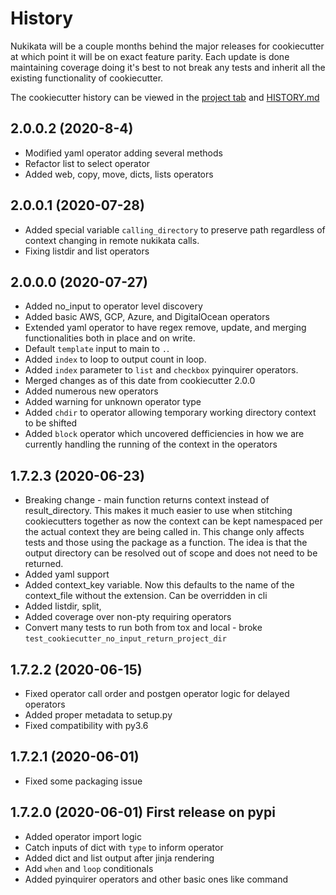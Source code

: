 # History

Nukikata will be a couple months behind the major releases for cookiecutter at which point it will be on exact feature parity. Each update is done maintaining coverage doing it's best to not break any tests and inherit all the existing functionality of cookiecutter.

The cookiecutter history can be viewed in the [project tab](https://github.com/cookiecutter/cookiecutter/projects) and [HISTORY.md](https://github.com/cookiecutter/cookiecutter/blob/master/HISTORY.md)

## 2.0.0.2 (2020-8-4)
- Modified yaml operator adding several methods
- Refactor list to select operator
- Added web, copy, move, dicts, lists operators

## 2.0.0.1 (2020-07-28)
- Added special variable `calling_directory` to preserve path regardless of context changing in remote nukikata calls.
- Fixing listdir and list operators

## 2.0.0.0 (2020-07-27)
- Added no_input to operator level discovery
- Added basic AWS, GCP, Azure, and DigitalOcean operators
- Extended yaml operator to have regex remove, update, and merging functionalities both in place and on write.
- Default `template` input to main to `.`.
- Added `index` to loop to output count in loop.
- Added `index` parameter to `list` and `checkbox` pyinquirer operators.
- Merged changes as of this date from cookiecutter 2.0.0
- Added numerous new operators
- Added warning for unknown operator type
- Added `chdir` to operator allowing temporary working directory context to be shifted
- Added `block` operator which uncovered defficiencies in how we are currently handling the running of the context in the operators

## 1.7.2.3 (2020-06-23)

- Breaking change - main function returns context instead of result_directory.  This makes it much easier to use when stitching cookiecutters together as now the context can be kept namespaced per the actual context they are being called in.  This change only affects tests and those using the package as a function. The idea is that the output directory can be resolved out of scope and does not need to be returned.
- Added yaml support
- Added context_key variable. Now this defaults to the name of the context_file without the extension.  Can be overridden in cli
- Added listdir, split,
- Added coverage over non-pty requiring operators
- Convert many tests to run both from tox and local - broke `test_cookiecutter_no_input_return_project_dir`

## 1.7.2.2 (2020-06-15)

- Fixed operator call order and postgen operator logic for delayed operators
- Added proper metadata to setup.py
- Fixed compatibility with py3.6

## 1.7.2.1 (2020-06-01)

- Fixed some packaging issue

## 1.7.2.0 (2020-06-01) First release on pypi

- Added operator import logic
- Catch inputs of dict with `type` to inform operator
- Added dict and list output after jinja rendering
- Add `when` and `loop` conditionals
- Added pyinquirer operators and other basic ones like command




